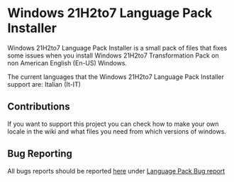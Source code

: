 # Windows 21H2to7 Language Pack Installer

Windows 21H2to7 Language Pack Installer is a small pack of files that fixes some issues when you install Windows 21H2to7 Transformation Pack on non American English (En-US) Windows.

The current languages that the Windows 21H2to7 Language Pack Installer support are:
Italian (It-IT)

## Contributions

If you want to support this project you can check how to make your own locale in the wiki and what files you need from which versions of windows.

## Bug Reporting

All bugs reports should be reported [here](https://github.com/ImSwordQueen/Win10to7Issues/issues) under [Language Pack Bug report](https://github.com/ImSwordQueen/Win10to7Issues/issues/new?assignees=&labels=Language+Pack+Issue&projects=&template=language_pack_bug_report.md&title=%5BADD+YOUR+LOCALE+HERE%5D)
